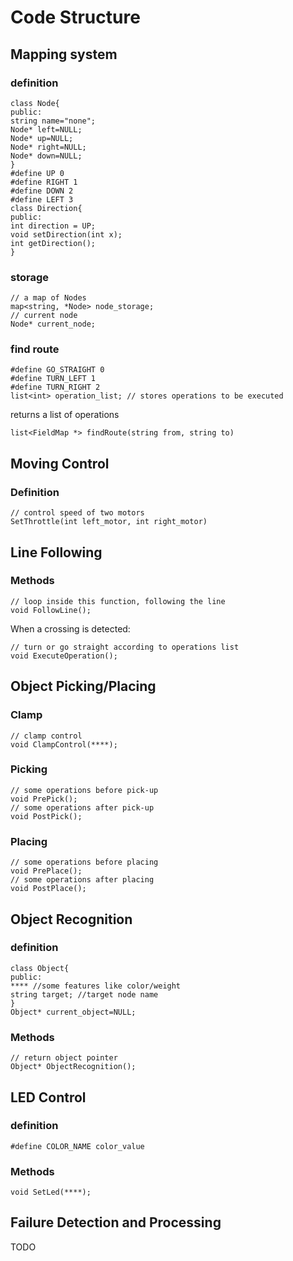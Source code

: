 # Code Structure

## Mapping system
### definition
```
class Node{
public:
string name="none";
Node* left=NULL;
Node* up=NULL;
Node* right=NULL;
Node* down=NULL;
}
#define UP 0
#define RIGHT 1
#define DOWN 2
#define LEFT 3
class Direction{
public:
int direction = UP;
void setDirection(int x);
int getDirection();
}
```
### storage
```
// a map of Nodes
map<string, *Node> node_storage;
// current node
Node* current_node;
```
### find route
```
#define GO_STRAIGHT 0
#define TURN_LEFT 1
#define TURN_RIGHT 2
list<int> operation_list; // stores operations to be executed
```
returns a list of operations
```
list<FieldMap *> findRoute(string from, string to)
```

## Moving Control
### Definition
```
// control speed of two motors
SetThrottle(int left_motor, int right_motor)
```
## Line Following
### Methods
```
// loop inside this function, following the line
void FollowLine();
```
When a crossing is detected:
```
// turn or go straight according to operations list
void ExecuteOperation();
```

## Object Picking/Placing
### Clamp
```
// clamp control
void ClampControl(****);
```
### Picking
```
// some operations before pick-up
void PrePick();
// some operations after pick-up
void PostPick();
```
### Placing
```
// some operations before placing
void PrePlace();
// some operations after placing
void PostPlace();
```
## Object Recognition
### definition
```
class Object{
public:
**** //some features like color/weight
string target; //target node name
}
Object* current_object=NULL;
```
### Methods
```
// return object pointer
Object* ObjectRecognition();
```

## LED Control
### definition
```
#define COLOR_NAME color_value
```
### Methods
```
void SetLed(****);
```

## Failure Detection and Processing
TODO
